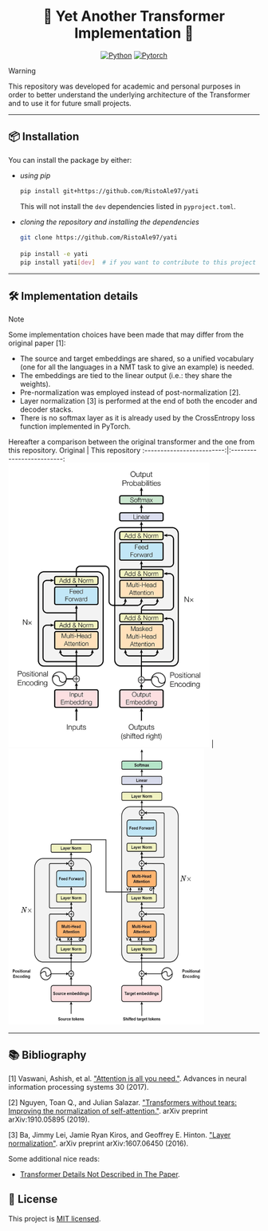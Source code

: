 <div align="center">

# :robot: Yet Another Transformer Implementation :robot:

[![Python](https://img.shields.io/badge/Python-3776AB?style=for-the-badge&logo=python&logoColor=white)]()
[![Pytorch](https://img.shields.io/badge/PyTorch-EE4C2C?style=for-the-badge&logo=pytorch&logoColor=white)](https://github.com/pytorch/pytorch)


</div>

>[!WARNING]
> This repository was developed for academic and personal purposes in order to better understand the underlying architecture of the Transformer and to use it for future small projects.

---

## :package: Installation
You can install the package by either:
- _using pip_
  ```bash
  pip install git+https://github.com/RistoAle97/yati
  ```
  This will not install the `dev` dependencies listed in `pyproject.toml`.

- _cloning the repository and installing the dependencies_
  ```bash
  git clone https://github.com/RistoAle97/yati
  
  pip install -e yati
  pip install yati[dev]  # if you want to contribute to this project
  ```
---

## :hammer_and_wrench: Implementation details
>[!NOTE]
> Some implementation choices have been made that may differ from the original paper [1]:
> - The source and target embeddings are shared, so a unified vocabulary (one for all the languages in a NMT task to give an example) is needed.
> - The embeddings are tied to the linear output (i.e.: they share the weights).
> - Pre-normalization was employed instead of post-normalization [2].
> - Layer normalization [3] is performed at the end of both the encoder and decoder stacks.
> - There is no softmax layer as it is already used by the CrossEntropy loss function implemented in PyTorch.

Hereafter a comparison between the original transformer and the one from this repository.
Original             | This repository
:-------------------------:|:-------------------------:
<img src="https://github.com/RistoAle97/yati/blob/main/assets/transformer_original.jpg" width=80%> | <img src="https://github.com/RistoAle97/yati/blob/main/assets/model_architecture.jpg" width=78%/>

---

## :books: Bibliography
[1] Vaswani, Ashish, et al. ["Attention is all you need."](https://arxiv.org/abs/1706.03762). Advances in neural information processing systems 30 (2017).

[2] Nguyen, Toan Q., and Julian Salazar.  ["Transformers without tears: Improving the normalization of self-attention."](https://arxiv.org/abs/1910.05895).  arXiv preprint arXiv:1910.05895 (2019).

[3] Ba, Jimmy Lei, Jamie Ryan Kiros, and Geoffrey E. Hinton. ["Layer normalization"](https://arxiv.org/abs/1607.06450v1). arXiv preprint arXiv:1607.06450 (2016).

Some additional nice reads:
- [Transformer Details Not Described in The Paper](https://tunz.kr/post/4).

## :memo: License
This project is [MIT licensed](https://github.com/RistoAle97/yati/blob/main/LICENSE).
